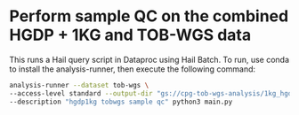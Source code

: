 # Perform sample QC on the combined HGDP + 1KG and TOB-WGS data

This runs a Hail query script in Dataproc using Hail Batch. To run, use conda to install the analysis-runner, then execute the following command:

```sh
analysis-runner --dataset tob-wgs \
--access-level standard --output-dir "gs://cpg-tob-wgs-analysis/1kg_hgdp_tobwgs_sample_qc/v0" \
--description "hgdp1kg tobwgs sample qc" python3 main.py
```
